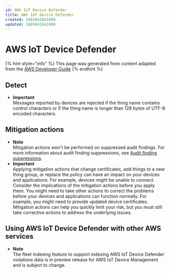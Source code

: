 ```yaml
---
id: AWS IoT Device Defender
title: AWS IoT Device Defender
created: 1683841041000
updated: 1683841041000
---
```

# AWS IoT Device Defender

{% hint style="info" %}
This page was generated from content adapted from the [AWS Developer Guide](https://github.com/awsdocs/aws-iot-docs.git)
{% endhint %}

## Detect

- **Important**  
Messages reported by devices are rejected if the thing name contains control characters or if the thing name is longer than 128 bytes of UTF\-8 encoded characters\.


## Mitigation actions

- **Note**  
Mitigation actions won't be performed on suppressed audit findings\. For more information about audit finding suppressions, see [Audit finding suppressions](audit-finding-suppressions.md)\.
- **Important**  
Applying mitigation actions that change certificates, add things to a new thing group, or replace the policy can have an impact on your devices and applications\. For example, devices might be unable to connect\. Consider the implications of the mitigation actions before you apply them\. You might need to take other actions to correct the problems before your devices and applications can function normally\. For example, you might need to provide updated device certificates\. Mitigation actions can help you quickly limit your risk, but you must still take corrective actions to address the underlying issues\.


## Using AWS IoT Device Defender with other AWS services

- **Note**  
The fleet indexing feature to support indexing AWS IoT Device Defender violations data is in preview release for AWS IoT Device Management and is subject to change\.

